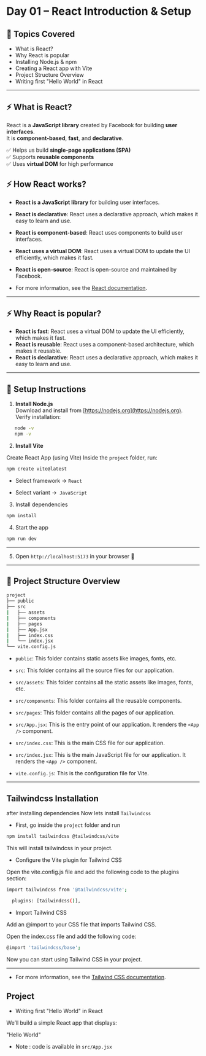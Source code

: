 # Day 01 – React Introduction & Setup

## 📌 Topics Covered

- What is React?
- Why React is popular
- Installing Node.js & npm
- Creating a React app with Vite
- Project Structure Overview
- Writing first "Hello World" in React

---

## ⚡ What is React?

React is a **JavaScript library** created by Facebook for building **user interfaces**.  
It is **component-based**, **fast**, and **declarative**.

✅ Helps us build **single-page applications (SPA)**  
✅ Supports **reusable components**  
✅ Uses **virtual DOM** for high performance

## ⚡ How React works?

- **React is a JavaScript library** for building user interfaces.
- **React is declarative**: React uses a declarative approach, which makes it easy to learn and use.
- **React is component-based**: React uses components to build user interfaces.
- **React uses a virtual DOM**: React uses a virtual DOM to update the UI efficiently, which makes it fast.
- **React is open-source**: React is open-source and maintained by Facebook.

- For more information, see the [React documentation](https://reactjs.org/docs/getting-started.html).

---

## ⚡ Why React is popular?

- **React is fast**: React uses a virtual DOM to update the UI efficiently, which makes it fast.
- **React is reusable**: React uses a component-based architecture, which makes it reusable.
- **React is declarative**: React uses a declarative approach, which makes it easy to learn and use.

---

## 🔧 Setup Instructions

1. **Install Node.js**  
   Download and install from [https://nodejs.org](https://nodejs.org).  
   Verify installation:

```bash
   node -v
   npm -v
```

2. **Install Vite**

Create React App (using Vite)
Inside the `project` folder, run:

```bash
npm create vite@latest
```

- Select framework → `React`

- Select variant →` JavaScript`

3. Install dependencies

```bash
npm install
```

4. Start the app

```bash
npm run dev
```

---

5. Open `http://localhost:5173` in your browser 🎉

---

## 📝 Project Structure Overview

```bash
project
├── public
├── src
|   ├── assets
|   ├── components
|   ├── pages
|   ├── App.jsx
|   ├── index.css
|   └── index.jsx
└── vite.config.js


```

- `public`: This folder contains static assets like images, fonts, etc.
- `src`: This folder contains all the source files for our application.
- `src/assets`: This folder contains all the static assets like images, fonts, etc.
- `src/components`: This folder contains all the reusable components.
- `src/pages`: This folder contains all the pages of our application.

- `src/App.jsx`: This is the entry point of our application. It renders the `<App />` component.
- `src/index.css`: This is the main CSS file for our application.
- `src/index.jsx`: This is the main JavaScript file for our application. It renders the `<App />` component.
- `vite.config.js`: This is the configuration file for Vite.

---

## Tailwindcss Installation

after installing dependencies Now lets install `Tailwindcss`

- First, go inside the `project` folder and run

```bash
npm install tailwindcss @tailwindcss/vite
```

This will install tailwindcss in your project.

- Configure the Vite plugin for Tailwind CSS

Open the vite.config.js file and add the following code to the plugins section:

```bash
import tailwindcss from '@tailwindcss/vite';

  plugins: [tailwindcss()],
```

- Import Tailwind CSS

Add an @import to your CSS file that imports Tailwind CSS.

Open the index.css file and add the following code:

```bash
@import 'tailwindcss/base';
```

Now you can start using Tailwind CSS in your project.

---

- For more information, see the [Tailwind CSS documentation](https://tailwindcss.com/docs).

## Project

- Writing first "Hello World" in React

We’ll build a simple React app that displays:

"Hello World"

- Note : code is available in `src/App.jsx`
